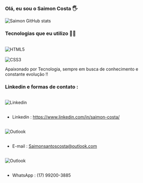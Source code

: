 ### Olá, eu sou o Saimon Costa 🖐


![Saimon GitHub stats](https://github-readme-stats.vercel.app/api?username=SaimonCosta&show_icons=true&theme=dracula)


### Tecnologias que eu utilizo 👨‍💻

<div style="display: inline_block"><br/>                                                                                                
  <img align="center" alt= "HTML5" src="https://img.shields.io/badge/HTML5-E34F26?style=for-the-badge&logo=html5&logoColor=white" /> 
  </div>
  
  <div style="display: inline_block"><br/>
  <img align="center" alt= "CSS3" src="https://img.shields.io/badge/CSS3-1572B6?style=for-the-badge&logo=css3&logoColor=white" />
  </div>
  
  
  
  Apaixonado por Tecnologia, sempre em busca de conhecimento e constante evolução !! 
  
  
  
  ### Linkedin e formas de contato : 
  
  <div style="display: inline_block"><br/>
  <img align="center" alt= "Linkedin" src="https://img.shields.io/badge/LinkedIn-0077B5?style=for-the-badge&logo=linkedin&logoColor=white" />
  </div><br/>
  
  - Linkedin : https://www.linkedin.com/in/saimon-costa/ </br>  



  <div style="display: inline_block"><br/>
  <img align="center" alt= "Outlook" src="https://img.shields.io/badge/Microsoft_Outlook-0078D4?style=for-the-badge&logo=microsoft-outlook&logoColor=white" />
  </div><br/>
  
  - E-mail : Saimonsantoscosta@outlook.com 


 <div style="display: inline_block"><br/>
  <img align="center" alt= "Outlook" src="https://img.shields.io/badge/WhatsApp-25D366?style=for-the-badge&logo=whatsapp&logoColor=white" />
  </div><br/>
  
  - WhatsApp : (17) 99200-3885


  
 
  
  




